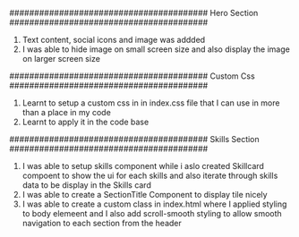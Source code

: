 

########################################
Hero Section
########################################
1. Text content, social icons and image was addded
2. I was able to hide image on small screen size and also display the image  on  larger screen size


########################################
Custom Css
########################################
1. Learnt to setup a custom css in in index.css file that I can use in more than a place in my code
2. Learnt  to apply it in the code base

########################################
Skills Section
########################################
1. I was able to setup skills component while i aslo created Skillcard compoent to show the ui for each skills and also iterate through skills data to be display in the Skills card
2. I was able to create a SectionTitle Component to display tile nicely
3. I was able to create a custom class in index.html where I applied styling to body elemeent and I also add scroll-smooth styling to allow smooth navigation to each section from the header